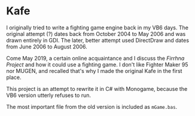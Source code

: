 # Kafe

I originally tried to write a fighting game engine back in my VB6 days. The original attempt (?) dates back from October 2004 to May 2006 and was drawn entirely in GDI. The later, better attempt used DirectDraw and dates from June 2006 to August 2006.

Come May 2019, a certain online acquaintance and I discuss the *Firrhna Project* and how it could use a fighting game. I don't like Fighter Maker 95 nor MUGEN, and recalled that's why I made the original Kafe in the first place.

This project is an attempt to rewrite it in C# with Monogame, because the VB6 version utterly refuses to run.

The most important file from the old version is included as `mGame.bas`.
